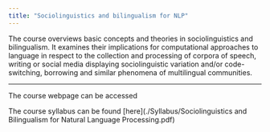 ```yaml
---
title: "Sociolinguistics and bilingualism for NLP"
---
```

The course overviews basic concepts and theories in sociolinguistics and bilingualism. It examines their implications for computational approaches to language in respect to the collection and processing of corpora of speech, writing or social media displaying sociolinguistic variation and/or code- switching, borrowing and similar phenomena of multilingual communities.

---
The course webpage can be accessed 

The course syllabus can be found [here](./Syllabus/Sociolinguistics and Bilingualism for Natural Language Processing.pdf)
